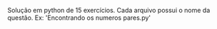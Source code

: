 Solução em python de 15 exercícios.
Cada arquivo possui o nome da questão. Ex: 'Encontrando os numeros pares.py'
